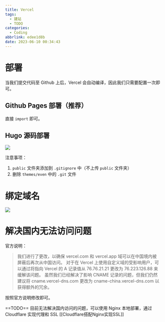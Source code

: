 ```yaml
---
title: Vercel
tags:
  - 建站
  - TODO
categories:
  - Coding
abbrlink: edee1d8b
date: 2023-06-10 00:34:43
---
```


# 部署
当我们提交代码至 Github 上后，Vercel 会自动编译，因此我们只需要配置一次即可。

## Github Pages 部署（推荐）
直接 `import` 即可。

## Hugo 源码部署
![](https://static.raylzhang.top/img/202306070225740.png)

注意事项：
1. `public` 文件夹添加到 `.gitignore` 中（不上传 `public` 文件夹）
2. 删除 `themes/even` 中的 `.git` 文件

# 绑定域名 
![](https://static.raylzhang.top/img/202306070225741.png)

# 解决国内无法访问问题
官方说明：
> 我们进行了更改，以确保 vercel.com 和 vercel.app 域可以在中国境内被屏蔽后再次从中国访问。
> 对于在 Vercel 上使用自定义域的受影响用户，可以通过将指向 Vercel 的 A 记录值从 76.76.21.21 更改为 76.223.126.88 来缓解该问题。
> 虽然我们已经解决了影响 CNAME 记录的问题，但我们仍然建议将 cname.vercel-dns.com 更改为 cname-china.vercel-dns.com 以获得额外的冗余。

按照官方说明修改即可。

==TODO== 目前无法解决国内访问的问题，可以使用 Nginx 本地部署，通过 Cloudflare 实现代理和 SSL [[Cloudflare搭配Nginx实现SSL]]